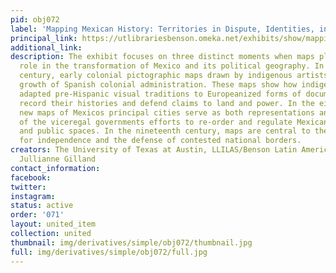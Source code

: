 ```yaml
---
pid: obj072
label: 'Mapping Mexican History: Territories in Dispute, Identities, in Question'
principal_link: https://utlibrariesbenson.omeka.net/exhibits/show/mapping-mexican-history
additional_link: 
description: The exhibit focuses on three distinct moments when maps played an integral
  role in the transformation of Mexico and its political geography. In the sixteenth
  century, early colonial pictographic maps drawn by indigenous artists reflect the
  growth of Spanish colonial administration. These maps show how indigenous elites
  adapted pre-Hispanic visual traditions to Europeanized forms of documentation to
  record their histories and defend claims to land and power. In the eighteenth century,
  new maps of Mexicos principal cities serve as both representations and instruments
  of the viceregal governments efforts to re-order and regulate Mexican social life
  and public spaces. In the nineteenth century, maps are central to the military struggle
  for independence and the defense of contested national borders.
creators: The University of Texas at Austin, LLILAS/Benson Latin American Collections,
  Jullianne Gilland
contact_information: 
facebook: 
twitter: 
instagram: 
status: active
order: '071'
layout: united_item
collection: united
thumbnail: img/derivatives/simple/obj072/thumbnail.jpg
full: img/derivatives/simple/obj072/full.jpg
---
```

